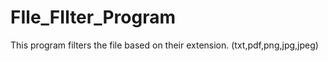 # FIle_FIlter_Program

This program filters the file based on their extension.
(txt,pdf,png,jpg,jpeg)
